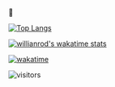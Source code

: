 🦍

[![Top Langs](https://github-readme-stats.vercel.app/api/top-langs/?username=kowalsking&langs_count=8&&layout=compact&theme=tokyonight)](https://github.com/kowalsking/github-readme-stats)

[![willianrod's wakatime stats](https://github-readme-stats.vercel.app/api/wakatime?username=@kowalsking&theme=tokyonight&langs_count=3)](https://github.com/kowalsking/github-readme-stats)

[![wakatime](https://wakatime.com/badge/user/888d7f7f-906d-4d4f-b68c-a8357d6b5d69.svg)](https://wakatime.com/@888d7f7f-906d-4d4f-b68c-a8357d6b5d69)

![visitors](https://visitor-badge.glitch.me/badge?page_id=kowalsking) 
<!--
**kowalsking/kowalsking** is a ✨ _special_ ✨ repository because its `README.md` (this file) appears on your GitHub profile.

Here are some ideas to get you started:

- 🔭 I’m currently working on ...
- 🌱 I’m currently learning ...
- 👯 I’m looking to collaborate on ...
- 🤔 I’m looking for help with ...
- 💬 Ask me about ...
- 📫 How to reach me: ...
- 😄 Pronouns: ...
- ⚡ Fun fact: ...
-->
